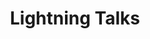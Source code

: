---
permalink: none
slug: lightning-talks

title: Lightning Talks
type: Misc
category:
time: "13:00"
time_slot: "13:00"
duration: 60
room: Impact Hub
speakers:

description: 
---
